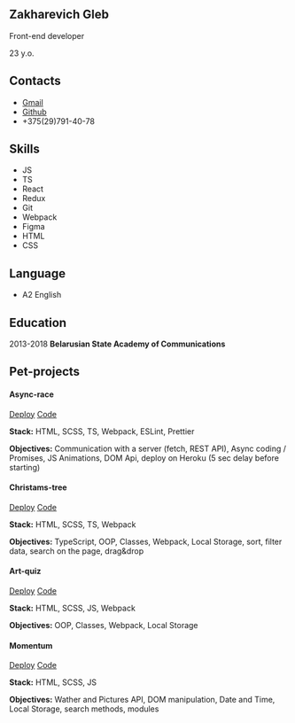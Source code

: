 Zakharevich Gleb
----------------

Front-end developer

23 y.o.

Contacts
--------

*   [Gmail](mailto:olimp12345678@gmail.com)
*   [Github](https://github.com/DNIWE08)
*   +375(29)791-40-78

Skills
------

*   JS
*   TS
*   React
*   Redux
*   Git
*   Webpack
*   Figma
*   HTML
*   CSS

Language
--------

*   A2 English

Education
---------

2013-2018 **Belarusian State Academy of Communications**

Pet-projects
------------

#### Async-race

[Deploy](https://dniwe08.github.io/async-race/async-race/) [Code](https://github.com/DNIWE08/async-race/tree/main)

**Stack:** HTML, SCSS, TS, Webpack, ESLint, Prettier

**Objectives:** Сommunication with a server (fetch, REST API), Async coding / Promises, JS Animations, DOM Api, deploy on Heroku (5 sec delay before starting)

#### Christams-tree

[Deploy](https://dniwe08.github.io/christmas-tree/christmas-tree) [Code](https://github.com/DNIWE08/christmas-tree/tree/main)

**Stack:** HTML, SCSS, TS, Webpack

**Objectives:** TypeScript, OOP, Classes, Webpack, Local Storage, sort, filter data, search on the page, drag&drop

#### Art-quiz

[Deploy](https://dniwe08.github.io/art-quiz/art-quiz) [Code](https://github.com/DNIWE08/art-quiz/tree/main)

**Stack:** HTML, SCSS, JS, Webpack

**Objectives:** OOP, Classes, Webpack, Local Storage

#### Momentum

[Deploy](https://dniwe08.github.io/momentum/) [Code](https://github.com/DNIWE08/momentum/tree/main)

**Stack:** HTML, SCSS, JS

**Objectives:** Wather and Pictures API, DOM manipulation, Date and Time, Local Storage, search methods, modules

